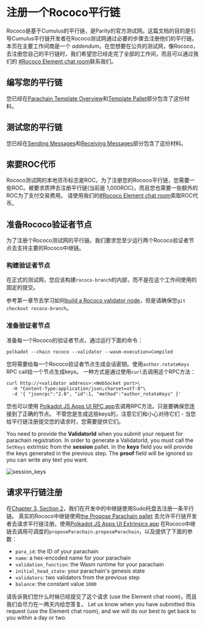 # 注册一个Rococo平行链

Rococo是基于Cumulus的平行链，是Parity的官方测试网。这篇文档的目的是引导Cumulus平行链开发者在Rococo测试网通过必要的步骤去注册他们的平行链。
本页在主要工作间商是一个 _addendum_。在您想要在公共的测试网，像Rococo，去注册您自己的平行链时，我们希望您已经走完了全部的工作间，而且可以通过我们的
[#Rococo Element chat room](https://app.element.io/#/room/!WuksvCDImqYSxvNmua:matrix.parity.io?via=matrix.org)联系我们。


## 编写您的平行链

您已经在[Parachain Template Overview](../5-develop/1-template-overview.md)和[Template Pallet](../5-develop/3-template-pallet.md)部分包含了这份材料。


## 测试您的平行链

您已经在[Sending Messages](../5-develop/4-sending-messages.md)和[Receiving Messages](../5-develop/5-receiving-messages.md)部分包含了这份材料。


## 索要ROC代币

Rococo测试网的本地货币标志是ROC。为了注册您的Rococo平行链，您需要一些ROC。被要求质押去注册平行链(当前是 1,000ROC)，而且您也需要一些额外的ROC为了支付交易费用。
请使用我们的[#Rococo Element chat room](https://app.element.io/#/room/!WuksvCDImqYSxvNmua:matrix.parity.io?via=matrix.org)索取ROC代币。


## 准备Rococo验证者节点

为了注册个Rococo测试网的平行链。我们要求您至少运行两个Rococo验证者节点去支持主要的Rococo中继链。


### 构建验证者节点

在正式的测试网，您应该构建`rococo-branch`的内部，而不是在这个工作间使用的固定的提交。


参考第一章节去学习如何[build a Rococo validator node](../1-prep/1-compiling.md#building-a-relay-chain-node)，但是请确保您`git checkout rococo-branch`。


### 准备验证者节点

准备每一个Rococo的验证者节点，通过运行下面的命令：

```shell
polkadot --chain rococo --validator --wasm-execution=Compiled
```

您将需要给每一个Rococo验证者节点生成会话密钥。使用`author.rotateKeys` RPC call给一个节点生成keys。
一种方式是通过使用`curl`去调用这个RPC方法：

```shell
curl http://<validator address>:<WebSocket port>\
  -H "Content-Type:application/json;charset=utf-8"\
  -d '{ "jsonrpc":"2.0", "id":1, "method":"author_rotateKeys" }'
```

您也可以使用 [Polkadot JS Apps UI RPC app](https://polkadot.js.org/apps/#/rpc)去调用RPC方法。只是要确保您连接到了正确的节点。
不管您是生成这些keys的，注意它们和小心对待它们 - 当您给平行链注册提交您的请求时，您需要提供它们。

You need to provide the **ValidatorId** when you submit your request for parachain registration.
In order to generate a ValidatorId, you must call the `SetKeys` extrinsic from the **session** pallet.
In the **keys** field you will provide the keys generated in the previous step.
The **proof** field will be ignored so you can write any text you want.

![session_keys](../../../assets/img/session-keys.png)

## 请求平行链注册

在[Chapter 3, Section 2](../3-parachains/2-register.md)，我们在开发中的中继链使用Sudo托盘去注册一条平行链。
真实的Rococo中继链使用[the Propose Parachain pallet](https://github.com/paritytech/polkadot/blob/rococo-branch/runtime/rococo/src/propose_parachain.rs)
去允许平行链开发者去请求平行链注册。使用[Polkadot JS Apps UI Extrinsics app](https://polkadot.js.org/apps/#/extrinsics?rpc=wss://rococo-rpc.polkadot.io)
在Rococo中继链去调用可调度的`proposeParachain.proposeParachain`，以及提供了下面的参数：


- `para_id`: the ID of your parachain
- `name`: a hex-encoded name for your parachain
- `validation_function`: the Wasm runtime for your parachain
- `initial_head_state`: your parachain's genesis state
- `validators`: two validators from the previous step
- `balance`: the constant value `1000`

请告诉我们您什么时候已经提交了这个请求 (use the Element chat room)，而且我们会尽力在一两天内给您答复。
Let us know when you have submitted this request (use the Element chat room), and we will do our
best to get back to you within a day or two.
